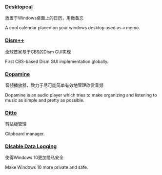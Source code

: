 ### [Desktopcal](http://www.desktopcal.com/)

放置于Windows桌面上的日历，用做备忘

A cool calendar placed on your windows desktop used as a memo.

### [Dism++](https://www.chuyu.me/)

全球首家基于CBS的Dism GUI实现

First CBS-based Dism GUI implementation globally.

### [Dopamine](http://www.digimezzo.com/software/dopamine/)

音频播放器，致力于尽可能简单有效地管理欣赏音频

Dopamine is an audio player which tries to make organizing and listening to music as simple and pretty as possible.

### [Ditto](http://ditto-cp.sourceforge.net/)

剪贴板管理

Clipboard manager.

### [Disable Data Logging](https://www.reddit.com/r/Windows10/comments/3f38ed/guide_how_to_disable_data_logging_in_w10)

使得Windows 10更加隐私安全

Make Windows 10 more private and safe.

